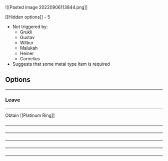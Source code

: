 ![[Pasted image 20220906113844.png]]

[[Hidden options]] - 5
- Not triggered by:
	- Grukli
	- Gustav
	- Wilbur
	- Malukah
	- Heiner
	- Cornelius
- Suggests that some metal type item is required

## Options
---

### Leave
---
Obtain [[Platinum Ring]]

### 
---

### 
---

### 
---

### 
---

### 
---

